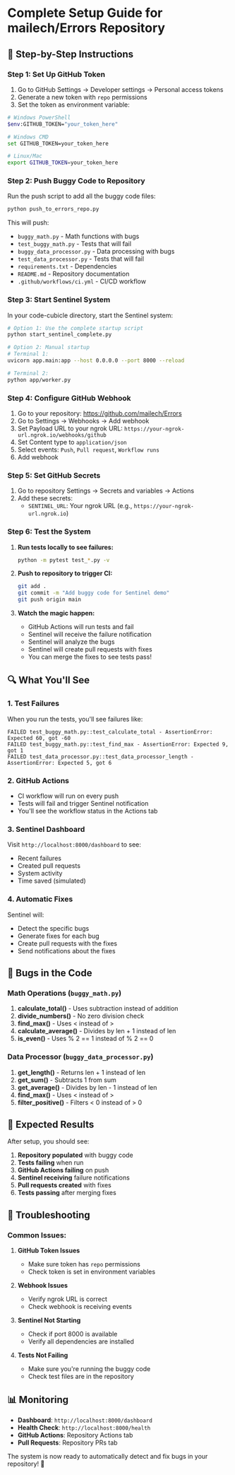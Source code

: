 # Complete Setup Guide for mailech/Errors Repository

## 🎯 **Step-by-Step Instructions**

### **Step 1: Set Up GitHub Token**

1. Go to GitHub Settings → Developer settings → Personal access tokens
2. Generate a new token with `repo` permissions
3. Set the token as environment variable:

```bash
# Windows PowerShell
$env:GITHUB_TOKEN="your_token_here"

# Windows CMD
set GITHUB_TOKEN=your_token_here

# Linux/Mac
export GITHUB_TOKEN=your_token_here
```

### **Step 2: Push Buggy Code to Repository**

Run the push script to add all the buggy code files:

```bash
python push_to_errors_repo.py
```

This will push:
- `buggy_math.py` - Math functions with bugs
- `test_buggy_math.py` - Tests that will fail
- `buggy_data_processor.py` - Data processing with bugs
- `test_data_processor.py` - Tests that will fail
- `requirements.txt` - Dependencies
- `README.md` - Repository documentation
- `.github/workflows/ci.yml` - CI/CD workflow

### **Step 3: Start Sentinel System**

In your code-cubicle directory, start the Sentinel system:

```bash
# Option 1: Use the complete startup script
python start_sentinel_complete.py

# Option 2: Manual startup
# Terminal 1:
uvicorn app.main:app --host 0.0.0.0 --port 8000 --reload

# Terminal 2:
python app/worker.py
```

### **Step 4: Configure GitHub Webhook**

1. Go to your repository: https://github.com/mailech/Errors
2. Go to Settings → Webhooks → Add webhook
3. Set Payload URL to your ngrok URL: `https://your-ngrok-url.ngrok.io/webhooks/github`
4. Set Content type to `application/json`
5. Select events: `Push`, `Pull request`, `Workflow runs`
6. Add webhook

### **Step 5: Set GitHub Secrets**

1. Go to repository Settings → Secrets and variables → Actions
2. Add these secrets:
   - `SENTINEL_URL`: Your ngrok URL (e.g., `https://your-ngrok-url.ngrok.io`)

### **Step 6: Test the System**

1. **Run tests locally to see failures:**
   ```bash
   python -m pytest test_*.py -v
   ```

2. **Push to repository to trigger CI:**
   ```bash
   git add .
   git commit -m "Add buggy code for Sentinel demo"
   git push origin main
   ```

3. **Watch the magic happen:**
   - GitHub Actions will run tests and fail
   - Sentinel will receive the failure notification
   - Sentinel will analyze the bugs
   - Sentinel will create pull requests with fixes
   - You can merge the fixes to see tests pass!

## 🔍 **What You'll See**

### **1. Test Failures**
When you run the tests, you'll see failures like:
```
FAILED test_buggy_math.py::test_calculate_total - AssertionError: Expected 60, got -60
FAILED test_buggy_math.py::test_find_max - AssertionError: Expected 9, got 1
FAILED test_data_processor.py::test_data_processor_length - AssertionError: Expected 5, got 6
```

### **2. GitHub Actions**
- CI workflow will run on every push
- Tests will fail and trigger Sentinel notification
- You'll see the workflow status in the Actions tab

### **3. Sentinel Dashboard**
Visit `http://localhost:8000/dashboard` to see:
- Recent failures
- Created pull requests
- System activity
- Time saved (simulated)

### **4. Automatic Fixes**
Sentinel will:
- Detect the specific bugs
- Generate fixes for each bug
- Create pull requests with the fixes
- Send notifications about the fixes

## 🐛 **Bugs in the Code**

### **Math Operations (`buggy_math.py`)**
1. **calculate_total()** - Uses subtraction instead of addition
2. **divide_numbers()** - No zero division check
3. **find_max()** - Uses < instead of >
4. **calculate_average()** - Divides by len + 1 instead of len
5. **is_even()** - Uses % 2 == 1 instead of % 2 == 0

### **Data Processor (`buggy_data_processor.py`)**
1. **get_length()** - Returns len + 1 instead of len
2. **get_sum()** - Subtracts 1 from sum
3. **get_average()** - Divides by len - 1 instead of len
4. **find_max()** - Uses < instead of >
5. **filter_positive()** - Filters < 0 instead of > 0

## 🎉 **Expected Results**

After setup, you should see:

1. **Repository populated** with buggy code
2. **Tests failing** when run
3. **GitHub Actions failing** on push
4. **Sentinel receiving** failure notifications
5. **Pull requests created** with fixes
6. **Tests passing** after merging fixes

## 🚨 **Troubleshooting**

### **Common Issues:**

1. **GitHub Token Issues**
   - Make sure token has `repo` permissions
   - Check token is set in environment variables

2. **Webhook Issues**
   - Verify ngrok URL is correct
   - Check webhook is receiving events

3. **Sentinel Not Starting**
   - Check if port 8000 is available
   - Verify all dependencies are installed

4. **Tests Not Failing**
   - Make sure you're running the buggy code
   - Check test files are in the repository

## 📊 **Monitoring**

- **Dashboard**: `http://localhost:8000/dashboard`
- **Health Check**: `http://localhost:8000/health`
- **GitHub Actions**: Repository Actions tab
- **Pull Requests**: Repository PRs tab

The system is now ready to automatically detect and fix bugs in your repository! 🚀
